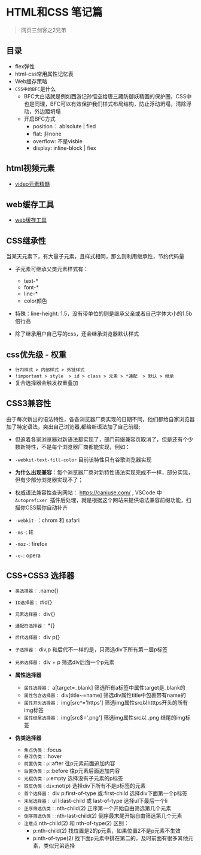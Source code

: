 # HTML和CSS 笔记篇

> 网页三剑客之2兄弟

## 目录
- flex弹性
- html-css常用属性记忆表
- Web缓存策略
- `CSS中的BFC`是什么
  - BFC大白话就是例如西游记孙悟空给唐三藏防御妖精画的保护圈，CSS中也是同理，BFC可以有效保护我们样式布局结构，防止浮动坍塌，清除浮动，外边距坍塌
  - 开启BFC方式
    - position： ablsolute | fied
    - flat: 非none
    - overflow: 不是visble
    - display: inline-block | fiex

## html视频元素
* [video元素精髓](./video/README.md)

## web缓存工具
* [web缓存工具](./Web缓存.md)

## CSS继承性
当某天元素下，有大量子元素，且样式相同，那么则利用继承性，节约代码量
* 子元素可继承父类元素样式有：
  * text-*
  * font-*
  * line-*
  * color颜色

* 特殊：line-height: 1.5，没有带单位的则是继承父亲或者自己字体大小的1.5b倍行高
* 除了继承用户自己写的css，还会继承浏览器默认样式

## css优先级 - 权重
* `行内样式 > 内部样式 > 外链样式`
* `!important > style  > id > class > 元素 > *通配  > 默认 > 继承`
* 复合选择器会触发权重叠加

## CSS3兼容性
由于每次新出的语法特性，各各浏览器厂商实现的日期不同，他们都给自家浏览器加了特定语法，突出自己浏览器,都给新语法加了自己前缀;

* 但追着各家浏览器对新语法都实现了，部门前缀兼容页取消了，但是还有个少数新特性，不是每个浏览器厂商都能实现，例如：
* `-webkit-text-fill-color` 目前该特性只有谷歌浏览器实现

* **为什么出现兼容**：每个浏览器厂商对新特性语法实现完成不一样，部分实现，但有少部分浏览器实现不了；

* 权威语法兼容性查询网站： https://caniuse.com/ , VSCode 中 `Autoprefixer
`插件后处理，就是根据这个网站来提供语法兼容前缀功能，扫描你CSS帮你自动补齐

* `-webkit-`：chrom 和 safari
* `-ms-`: IE
* `-moz-`: firefox
* `-o-`: opera

## CSS+CSS3 选择器
* `类选择器：` .name{}
* `ID选择器：` #id{}
* `元素选择器：` div{}
* `通配符选择器：` *{}
* `后代选择器：` div p{}
* `子选择器：` div,p  和后代不一样的是，只筛选div下所有第一层p标签
* `兄弟选择器：` div + p 筛选div后面一个p元素

* **属性选择器**
    * `属性选择器：` a[target=_blank] 筛选所有a标签中属性target是_blank的
    * `属性包含选择器：` div[title~=name] 筛选div属性title中包裹带有name的
    * `属性开头选择器：` img[src^='https'] 筛选img属性src以htttps开头的所有img标签
    * `属性结尾选择器：` img[src$='.png'] 筛选img属性src以 .png 结尾的img标签

* **伪类选择器**
    * `焦点伪类：`:focus
    * `悬浮伪类：`:hover
    * `前置伪类：p`::after 往p元素前面追加内容
    * `后置伪类：p`::before 往p元素后面追加内容
    * `光棍伪类：p`:empty 选择没有子元素的p标签
    * `取反伪类：div`:not(p) 选择div下所有不是p标签的元素
    * `首个选择器：` div p:first-of-type 或:first-child 选择div下面第一个p标签
    * `末尾选择器：` ul li:last-child 或 last-of-type 选择ul下最后一个li
    * `正序筛选伪类：`:nth-child(2)  正序第一个开始自由筛选第几个元素
    * `倒序筛选伪类：`:nth-last-child(2)  倒序最末尾开始自由筛选第几个元素
    * `注意点` nth-child(2) 和 nth-of-type(2) 区别：
        * p:nth-child(2) 找位置是2的p元素，如果位置2不是p元素不生效
        * p:nth-of-type(2) 找下面p元素中排在第二的，及时前面有很多其他元素，类似兄弟选择


